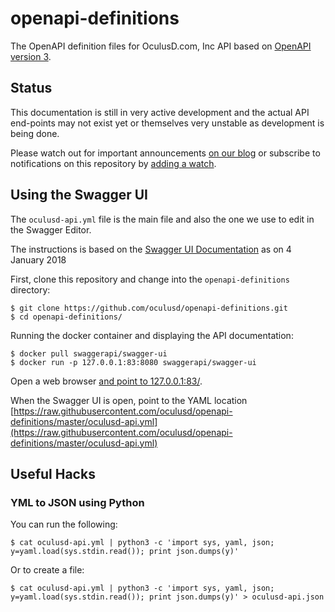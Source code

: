# openapi-definitions

The OpenAPI definition files for OculusD.com, Inc API based on
[OpenAPI version 3](https://swagger.io/docs/specification/basic-structure/).

## Status

This documentation is still in very active development and the actual API end-points may not exist yet or themselves
very unstable as development is being done.

Please watch out for important announcements [on our blog](https://www.oculusd.com/blog) or subscribe to notifications
on this repository by [adding a watch](https://help.github.com/articles/watching-and-unwatching-repositories/).

## Using the Swagger UI

The `oculusd-api.yml` file is the main file and also the one we use to edit in the Swagger Editor. 

The instructions is based on the [Swagger UI Documentation](https://github.com/swagger-api/swagger-ui) as on
4 January 2018

First, clone this repository and change into the `openapi-definitions` directory:

    $ git clone https://github.com/oculusd/openapi-definitions.git
    $ cd openapi-definitions/

Running the docker container and displaying the API documentation:

    $ docker pull swaggerapi/swagger-ui
    $ docker run -p 127.0.0.1:83:8080 swaggerapi/swagger-ui

Open a web browser [and point to 127.0.0.1:83/](http://127.0.0.1:83/).

When the Swagger UI is open, point to the YAML location [https://raw.githubusercontent.com/oculusd/openapi-definitions/master/oculusd-api.yml](https://raw.githubusercontent.com/oculusd/openapi-definitions/master/oculusd-api.yml)

## Useful Hacks

### YML to JSON using Python

You can run the following:

    $ cat oculusd-api.yml | python3 -c 'import sys, yaml, json; y=yaml.load(sys.stdin.read()); print json.dumps(y)'

Or to create a file:

    $ cat oculusd-api.yml | python3 -c 'import sys, yaml, json; y=yaml.load(sys.stdin.read()); print json.dumps(y)' > oculusd-api.json
